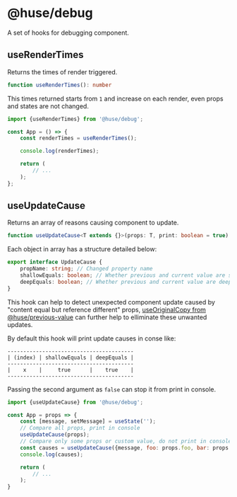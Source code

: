 # @huse/debug

A set of hooks for debugging component.

## useRenderTimes

Returns the times of render triggered.

```typescript
function useRenderTimes(): number
```

This times returned starts from `1` and increase on each render, even props and states are not changed.

```javascript
import {useRenderTimes} from '@huse/debug';

const App = () => {
    const renderTimes = useRenderTimes();

    console.log(renderTimes);

    return (
        // ...
    );
};
```

## useUpdateCause

Returns an array of reasons causing component to update.

```typescript
function useUpdateCause<T extends {}>(props: T, print: boolean = true): UpdateCause[]
```

Each object in array has a structure detailed below:

```typescript
export interface UpdateCause {
    propName: string; // Changed property name
    shallowEquals: boolean; // Whether previous and current value are shallow equal
    deepEquals: boolean; // Whether previous and current value are deep equal
}
```

This hook can help to detect unexpected component update caused by "content equal but reference different" props, [useOriginalCopy from @huse/previous-value](https://github.com/ecomfe/react-hooks/tree/master/packages/previous-value#useoriginalcopy) can further help to elliminate these unwanted updates.

By default this hook will print update causes in conse like:

```text
----------------------------------------
| (index) | shallowEquals | deepEquals |
----------------------------------------
|    x    |     true      |    true    |
----------------------------------------
```

Passing the second argument as `false` can stop it from print in console.

```javascript
import {useUpdateCause} from '@huse/debug';

const App = props => {
    const [message, setMessage] = useState('');
    // Compare all props, print in console
    useUpdateCause(props);
    // Compare only some props or custom value, do not print in console
    const causes = useUpdateCause({message, foo: props.foo, bar: props.bar});
    console.log(causes);

    return (
        // ...
    );
}
```
